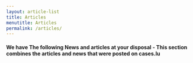 ```yaml
---
layout: article-list
title: Articles
menutitle: Articles
permalink: /articles/
---
```

<h4 class="titre2-page">We have The following News and articles at your disposal - This section combines the articles and news that were posted on cases.lu</h4>
